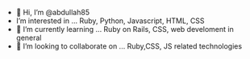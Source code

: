 - 👋 Hi, I’m @abdullah85
-   I’m interested in ... 
Ruby, Python, Javascript, HTML, CSS
- 🌱 I’m currently learning ...
Ruby on Rails, CSS, web develoment in general
- 💞️ I’m looking to collaborate on ...
Ruby,CSS, JS related technologies
<!---
abdullah85/abdullah85 is a ✨ special ✨ repository because its `README.md` (this file) appears on your GitHub profile.
You can click the Preview link to take a look at your changes.
--->
